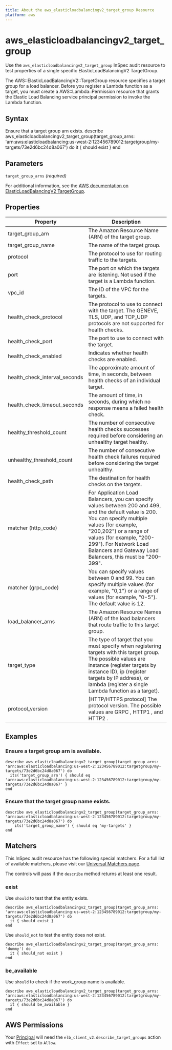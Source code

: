 ```yaml
---
title: About the aws_elasticloadbalancingv2_target_group Resource
platform: aws
---
```


# aws\_elasticloadbalancingv2\_target\_group

Use the `aws_elasticloadbalancingv2_target_group` InSpec audit resource to test properties of a single specific ElasticLoadBalancingV2 TargetGroup.

The AWS::ElasticLoadBalancingV2::TargetGroup resource specifies a target group for a load balancer. Before you register a Lambda function as a target, you must create a AWS::Lambda::Permission resource that grants the Elastic Load Balancing service principal permission to invoke the Lambda function.

## Syntax

Ensure that a target group arn exists.
    describe aws_elasticloadbalancingv2_target_group(target_group_arns: 'arn:aws:elasticloadbalancing:us-west-2:123456789012:targetgroup/my-targets/73e2d6bc24d8a067') do
      it { should exist }
    end

## Parameters

`target_group_arns` _(required)_

For additional information, see the [AWS documentation on ElasticLoadBalancingV2 TargetGroup](https://docs.aws.amazon.com/AWSCloudFormation/latest/UserGuide/aws-resource-elasticloadbalancingv2-targetgroup.html).

## Properties

| Property | Description|
| --- | --- |
| target_group_arn | The Amazon Resource Name (ARN) of the target group. |
| target_group_name | The name of the target group. |
| protocol | The protocol to use for routing traffic to the targets. |
| port | The port on which the targets are listening. Not used if the target is a Lambda function. |
| vpc_id | The ID of the VPC for the targets. |
| health_check_protocol | The protocol to use to connect with the target. The GENEVE, TLS, UDP, and TCP_UDP protocols are not supported for health checks. |
| health_check_port | The port to use to connect with the target. |
| health_check_enabled | Indicates whether health checks are enabled. |
| health_check_interval_seconds | The approximate amount of time, in seconds, between health checks of an individual target. |
| health_check_timeout_seconds | The amount of time, in seconds, during which no response means a failed health check. |
| healthy_threshold_count | The number of consecutive health checks successes required before considering an unhealthy target healthy. |
| unhealthy_threshold_count | The number of consecutive health check failures required before considering the target unhealthy. |
| health_check_path | The destination for health checks on the targets. |
| matcher (http_code) | For Application Load Balancers, you can specify values between 200 and 499, and the default value is 200. You can specify multiple values (for example, "200,202") or a range of values (for example, "200-299"). For Network Load Balancers and Gateway Load Balancers, this must be "200–399". |
| matcher (grpc_code) | You can specify values between 0 and 99. You can specify multiple values (for example, "0,1") or a range of values (for example, "0-5"). The default value is 12. |
| load_balancer_arns | The Amazon Resource Names (ARN) of the load balancers that route traffic to this target group. |
| target_type | The type of target that you must specify when registering targets with this target group. The possible values are instance (register targets by instance ID), ip (register targets by IP address), or lambda (register a single Lambda function as a target). |
| protocol_version | [HTTP/HTTPS protocol] The protocol version. The possible values are GRPC , HTTP1 , and HTTP2 . |

## Examples

### Ensure a target group arn is available.
    describe aws_elasticloadbalancingv2_target_group(target_group_arns: 'arn:aws:elasticloadbalancing:us-west-2:123456789012:targetgroup/my-targets/73e2d6bc24d8a067') do
      its('target_group_arn') { should eq 'arn:aws:elasticloadbalancing:us-west-2:123456789012:targetgroup/my-targets/73e2d6bc24d8a067' }
    end

### Ensure that the target group name exists.
    describe aws_elasticloadbalancingv2_target_group(target_group_arns: 'arn:aws:elasticloadbalancing:us-west-2:123456789012:targetgroup/my-targets/73e2d6bc24d8a067') do
        its('target_group_name') { should eq 'my-targets' }
    end

## Matchers

This InSpec audit resource has the following special matchers. For a full list of available matchers, please visit our [Universal Matchers page](https://www.inspec.io/docs/reference/matchers/).

The controls will pass if the `describe` method returns at least one result.

### exist

Use `should` to test that the entity exists.

    describe aws_elasticloadbalancingv2_target_group(target_group_arns: 'arn:aws:elasticloadbalancing:us-west-2:123456789012:targetgroup/my-targets/73e2d6bc24d8a067') do
      it { should exist }
    end

Use `should_not` to test the entity does not exist.
      
    describe aws_elasticloadbalancingv2_target_group(target_group_arns: 'dummy') do
      it { should_not exist }
    end

### be_available

Use `should` to check if the work_group name is available.

    describe aws_elasticloadbalancingv2_target_group(target_group_arns: 'arn:aws:elasticloadbalancing:us-west-2:123456789012:targetgroup/my-targets/73e2d6bc24d8a067') do
      it { should be_available }
    end

## AWS Permissions

Your [Principal](https://docs.aws.amazon.com/IAM/latest/UserGuide/intro-structure.html#intro-structure-principal) will need the `elb_client_v2.describe_target_groups` action with `Effect` set to `Allow`.